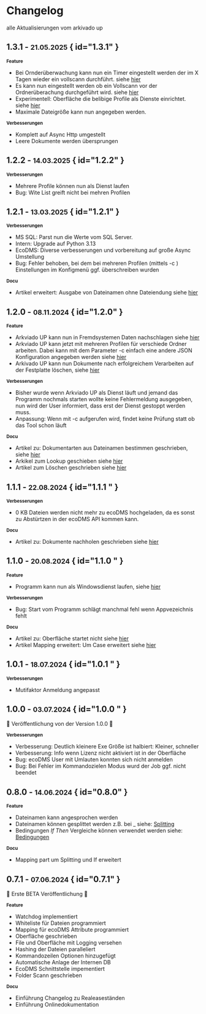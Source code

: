 # Changelog

alle Aktualisierungen vom arkivado up

## 1.3.1   - <small>21.05.2025</small> { id="1.3.1" }

<b><small>Feature</small></b> 

- Bei Ornderüberwachung kann nun ein Timer eingestellt werden der im X Tagen wieder ein vollscann durchführt. siehe [hier](<3. Konfiguration/004config.md>)
- Es kann nun eingestellt werden ob ein Vollscann vor der Ordnerüberachung durchgeführt wird. siehe [hier](<3. Konfiguration/004config.md>)
- Experimentell: Oberfläche die belibige Profile als Dienste einrichtet.  siehe [hier](<2. Verwendung/008start als Dienst.md>)
- Maximale Dateigröße kann nun angegeben werden. 

<b><small>Verbesserungen</small></b> 

- Komplett auf Async Http umgestellt
- Leere Dokumente werden übersprungen

  

## 1.2.2   - <small>14.03.2025</small> { id="1.2.2" }


<b><small>Verbesserungen</small></b> 

- Mehrere Profile können nun als Dienst laufen
- Bug: Wite List greift nicht bei mehren Profilen
  

## 1.2.1   - <small>13.03.2025</small> { id="1.2.1" }


<b><small>Verbesserungen</small></b> 

- MS SQL: Parst nun die Werte vom SQL Server. 
- Intern: Upgrade auf Python 3.13
- EcoDMS: Diverse verbesserungen und vorbereitung auf große Async Umstellung 
- Bug: Fehler behoben, bei dem bei mehreren Profilen (mittels -c ) Einstellungen im Konfigmenü ggf. überschreiben wurden
  
<b><small>Docu</small></b> 

- Artikel erweitert: Ausgabe von Dateinamen ohne Dateiendung siehe  [hier](<3. Konfiguration/005config_mapping.md>)
  
  

## 1.2.0   - <small>08.11.2024</small> { id="1.2.0" }

<b><small>Feature</small></b> 

- Arkviado UP kann nun in Fremdsystemen Daten nachschlagen siehe [hier](<3. Konfiguration/007config_lookup.md>)
- Arkviado UP kann jetzt mit mehreren Profilen für verschiede Ordner arbeiten. Dabei kann mit dem Parameter  -c einfach eine andere JSON Konfiguration angegeben werden siehe [hier](<2. Verwendung/007start per Kommandozeile.md>)
- Arkivado UP kann nun Dokumente nach erfolgreichem Verarbeiten auf der Festplatte löschen, siehe [hier](<5. Wissenswertes/FAQ/Dateien löschen wenn verarbeitet.md>)


<b><small>Verbesserungen</small></b> 

- Bisher wurde wenn Arkviado UP als Dienst läuft und jemand das Programm nochmals starten wollte keine Fehlermeldung ausgegeben, nun wird der User informiert, dass erst der Dienst gestoppt werden muss.
- Anpassung: Wenn mit -c aufgerufen wird, findet keine Prüfung statt ob das Tool schon läuft
  
<b><small>Docu</small></b> 

- Artikel zu: Dokumentarten aus Dateinamen bestimmen geschrieben, siehe [hier](<5. Wissenswertes/FAQ/Dokumentarten aus Dateinamen.md>)
- Arkikel zum Lookup geschieben siehe [hier](<3. Konfiguration/007config_lookup.md>)
- Artikel zum Löschen geschrieben siehe [hier](<5. Wissenswertes/FAQ/Dateien löschen wenn verarbeitet.md>)

  

## 1.1.1   - <small>22.08.2024</small> { id="1.1.1 " }

<b><small>Verbesserungen</small></b> 

- 0 KB Dateien werden nicht mehr zu ecoDMS hochgeladen, da es sonst zu Abstürtzen in der ecoDMS API kommen kann. 


<b><small>Docu</small></b> 

- Artikel zu: Dokumente nachholen geschrieben siehe [hier](<5. Wissenswertes/FAQ/Dokumente Nachholen.md>)
  


## 1.1.0   - <small>20.08.2024</small> { id="1.1.0 " }


<b><small>Feature</small></b> 

- Programm kann nun als Windowsdienst laufen, siehe [hier](<2. Verwendung/008start als Dienst.md>)


<b><small>Verbesserungen</small></b> 

- Bug: Start vom Programm schlägt manchmal fehl wenn Appvezeichnis fehlt


<b><small>Docu</small></b> 

- Artikel zu: Oberfläche startet nicht siehe [hier](<5. Wissenswertes/FAQ/Start_ohne_bilschirm.md>)
- Artikel Mapping erweitert: Um Case erweitert siehe [hier](<3. Konfiguration/005config_mapping.md>)



## 1.0.1   - <small>18.07.2024</small> { id="1.0.1 " }

<b><small>Verbesserungen</small></b> 

- Mutifaktor Anmeldung angepasst 

## 1.0.0   - <small>03.07.2024</small> { id="1.0.0 " }

:partying_face:  Veröffentlichung von der  Version 1.0.0  :rocket:



<b><small>Verbesserungen</small></b> 

- Verbesserung: Deutlich kleinere Exe Größe ist halbiert: Kleiner, schneller 
- Verbesserung: Info wenn Lizenz nicht aktiviert ist in der Oberfläche
- Bug: ecoDMS User mit Umlauten konnten sich nicht anmelden
- Bug: Bei Fehler im Kommandozielen Modus wurd der Job ggf. nicht beendet


##  0.8.0   - <small>14.06.2024</small> { id="0.8.0" }


<b><small>Feature</small></b> 

- Dateinamen kann angesprochen werden
- Dateinamen können gesplittet werden z.B. bei _ siehe: [Splitting](<3. Konfiguration/005config_mapping.md#splitting-im-dateinname>)
- Bedingungen *If Then* Vergleiche können verwendet werden siehe: [Bedingungen](<3. Konfiguration/005config_mapping.md#bedingungen-if-then-else>)

<b><small>Docu</small></b> 

- Mapping part um Splitting und If erweitert

##  0.7.1   - <small>07.06.2024</small> { id="0.7.1" }

:partying_face: Erste BETA Veröffentlichung :rocket: 


<b><small>Feature</small></b> 

- Watchdog implementiert 
- Whiteliste für Dateien programmiert
- Mapping für ecoDMS Attribute programmiert
- Oberfläche geschrieben
- File und Oberfläche mit Logging versehen
- Hashing der Dateien paralleliert 
- Kommandozeilen Optionen hinzugefügt
- Automatische Anlage der Internen DB 
- EcoDMS Schnittstelle impementiert
- Folder Scann geschrieben
  


<b><small>Docu</small></b> 

- Einführung Changelog zu Realeaseständen
- Einführung Onlinedokumentation